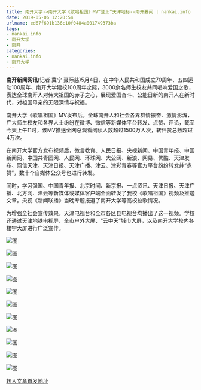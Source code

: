```yaml
---
title: 南开大学->南开大学《歌唱祖国》MV“登上”天津地标--南开要闻 | nankai.info
date: 2019-05-06 12:20:54
urlname: ed67f691b136c10f0484a001749373ba
tags: 
- nankai.info
- 南开大学
- 南开
categories:
- nankai.info
- 南开大学
---
```


**南开新闻网讯**(记者 冀宁 聂际慈)5月4日，在中华人民共和国成立70周年、五四运动100周年、南开大学建校100周年之际，3000余名师生校友共同唱响爱国之歌，表达全球南开人对伟大祖国的赤子之心，展现爱国奋斗、公能日新的南开人在新时代，对祖国母亲的无限深情与祝福。

南开大学《歌唱祖国》MV发布后，全球南开人和社会各界群情振奋、激情澎湃，广大师生校友和各界人士纷纷在微博、微信等新媒体平台转发、点赞、评论，截至今天上午11时，该MV推送全网总观看阅读人数超过1500万人次，转评赞总数超过4万次。

在南开大学官方发布视频后，微言教育、人民日报、央视新闻、中国青年报、中国新闻网、中国共青团网、人民网、环球网、大公网、新浪、网易、优酷、天津发布、网信天津、天津日报、天津广播、津云、津彩青春等官方平台纷纷转发并“点赞”，数十个自媒体公众号也进行转发。

同时，学习强国、中国青年报、北京时间、新京报、一点资讯、天津日报、天津广播、北方网、津云等新媒体或媒体客户端全面转发了我校《歌唱祖国》视频及推送文章。央视《新闻联播》当晚专题报道了南开大学等高校拉歌情况。

为增强全社会宣传效果，天津电视台和全市各区县电视台均播出了这一视频。学校还通过天津地铁电视屏、全市户外大屏、“云中天”城市大屏，以及南开大学校内各楼宇大屏进行广泛宣传。

![图](file:///C:/Users/Lenovo/AppData/Local/Temp/msohtmlclip1/01/clip_image012.jpg)

![图](file:///C:/Users/Lenovo/AppData/Local/Temp/msohtmlclip1/01/clip_image010.jpg)

![图](file:///C:/Users/Lenovo/AppData/Local/Temp/msohtmlclip1/01/clip_image008.jpg)

![图](http://news.nankai.edu.cn/pic/0/00/35/26/352606_997094.jpg)

![图](http://news.nankai.edu.cn/pic/0/00/35/26/352609_976365.jpg)

![图](http://news.nankai.edu.cn/pic/0/00/35/26/352608_345667.jpg)

![图](file:///C:/Users/Lenovo/AppData/Local/Temp/msohtmlclip1/01/clip_image006.jpg)

![图](http://news.nankai.edu.cn/pic/0/00/35/26/352607_602835.jpg)

![图](file:///C:/Users/Lenovo/AppData/Local/Temp/msohtmlclip1/01/clip_image004.jpg)

![图](http://news.nankai.edu.cn/pic/0/00/35/26/352605_474629.jpg)

![图](http://news.nankai.edu.cn/pic/0/00/35/26/352604_484207.jpg)

[转入文章首发地址](http://news.nankai.edu.cn/nkyw/system/2019/05/06/000449096.shtml)